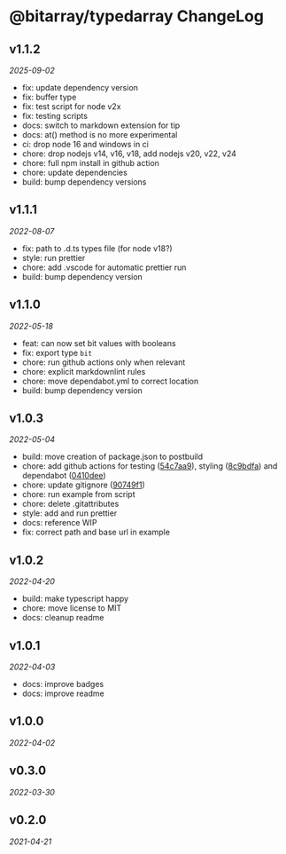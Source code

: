 <!-- markdownlint-disable MD036 -->

# @bitarray/typedarray ChangeLog

## v1.1.2

_2025-09-02_

- fix: update dependency version
- fix: buffer type
- fix: test script for node v2x
- fix: testing scripts
- docs: switch to markdown extension for tip
- docs: at() method is no more experimental
- ci: drop node 16 and windows in ci
- chore: drop nodejs v14, v16, v18, add nodejs v20, v22, v24
- chore: full npm install in github action
- chore: update dependencies
- build: bump dependency versions

## v1.1.1

_2022-08-07_

- fix: path to .d.ts types file (for node v18?)
- style: run prettier
- chore: add .vscode for automatic prettier run
- build: bump dependency version

## v1.1.0

_2022-05-18_

- feat: can now set bit values with booleans
- fix: export type `bit`
- chore: run github actions only when relevant
- chore: explicit markdownlint rules
- chore: move dependabot.yml to correct location
- build: bump dependency version

## v1.0.3

_2022-05-04_

- build: move creation of package.json to postbuild
- chore: add github actions for testing ([54c7aa9](https://github.com/swiing/Bit-TypedArray/commit/54c7aa9244bee3b1949a8b34ecccea45f1c69008)), styling ([8c9bdfa](https://github.com/swiing/Bit-TypedArray/commit/8c9bdfaba321b4987cb17eb151f06190aaf3c70e)) and dependabot ([0410dee](https://github.com/swiing/Bit-TypedArray/commit/0410deeeed0466bc651fc9af384337a6233ee0e5))
- chore: update gitignore ([90749f1](https://github.com/swiing/Bit-TypedArray/commit/90749f12d45d79f1c23b8d587b93e5f4ffea412e))
- chore: run example from script
- chore: delete .gitattributes
- style: add and run prettier
- docs: reference WIP
- fix: correct path and base url in example

## v1.0.2

_2022-04-20_

- build: make typescript happy
- chore: move license to MIT
- docs: cleanup readme

## v1.0.1

_2022-04-03_

- docs: improve badges
- docs: improve readme

## v1.0.0

_2022-04-02_

## v0.3.0

_2022-03-30_

## v0.2.0

_2021-04-21_
